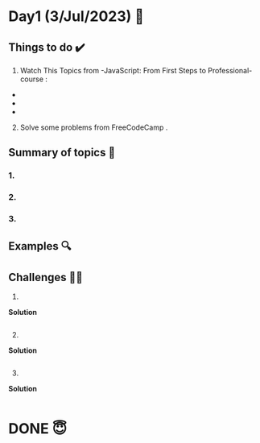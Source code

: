 #  Day1 (3/Jul/2023) 🚀

## Things to do ✔️

1. Watch This Topics from -JavaScript: From First Steps to Professional- course :
  - 
  - 
  - 
2. Solve some problems from FreeCodeCamp .
  

## Summary of topics 📝

### 1. 

### 2. 

### 3. 

## Examples 🔍

## Challenges 💪🏽

1.

**Solution**

```
```

2.

**Solution**

```
```

3.

**Solution**

```
```

# DONE 😇
